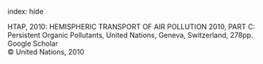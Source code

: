 index: hide

<div class="Citation">

  <div class="Citation-body">
    <div class="Citation-text">HTAP, 2010: <span class="Article-bookTitle">HEMISPHERIC TRANSPORT OF AIR POLLUTION 2010, PART C: Persistent Organic Pollutants, </span>United Nations, Geneva, Switzerland, 278pp.</div>
    <div class="Citation-links">
      <div class="CitationLink" data-href="https://scholar.google.com/scholar?q=HEMISPHERIC+TRANSPORT+OF+AIR+POLLUTION+2010%2C+PART+C%3A+Persistent+Organic+Pollutants">
        <div class="CitationLink-icon CitationLink-Scholar"></div>
        <div class="CitationLink-text">Google Scholar</div>
      </div>
    </div>
  </div>
</div>


<div class="Citation-copy">
&copy; United Nations, 2010
</div>
